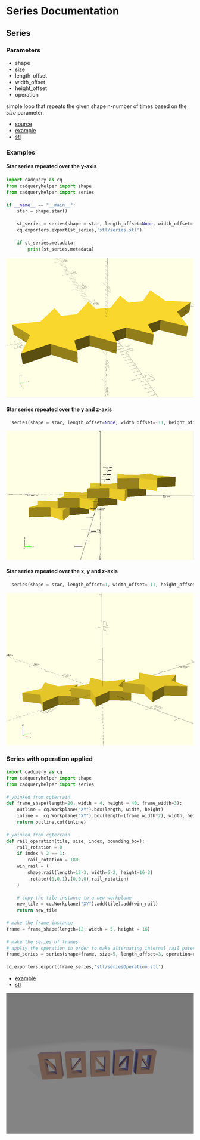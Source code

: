# Series Documentation

## Series
### Parameters
* shape
* size
* length_offset
* width_offset
* height_offset
* operation

simple loop that repeats the given shape n-number of times based on the *size* parameter.

* [source](../src/cadqueryhelper/series.py)
* [example](../example/series.py)
* [stl](../stl/series.stl)

### Examples

#### Star series repeated over the y-axis
``` python
import cadquery as cq
from cadqueryhelper import shape
from cadqueryhelper import series

if __name__ == "__main__":
    star = shape.star()

    st_series = series(shape = star, length_offset=None, width_offset=-11, height_offset=None, size=4)
    cq.exporters.export(st_series,'stl/series.stl')

    if st_series.metadata:
        print(st_series.metadata)
```


![](image/series/01.png)<br />

#### Star series repeated over the y and z-axis
``` python
  series(shape = star, length_offset=None, width_offset=-11, height_offset=0, size=4)
```
![](image/series/02.png)<br />

#### Star series repeated over the x, y and z-axis
``` python
  series(shape = star, length_offset=1, width_offset=-11, height_offset=0, size=3)
```
![](image/series/03.png)<br />


### Series with operation applied
``` python
import cadquery as cq
from cadqueryhelper import shape
from cadqueryhelper import series

# yoinked from cqterrain
def frame_shape(length=20, width = 4, height = 40, frame_width=3):
    outline = cq.Workplane("XY").box(length, width, height)
    inline =  cq.Workplane("XY").box(length-(frame_width*2), width, height-(frame_width*2))
    return outline.cut(inline)

# yoinked from cqterrain
def rail_operation(tile, size, index, bounding_box):
    rail_rotation = 0
    if index % 2 == 1:
        rail_rotation = 180
    win_rail = (
        shape.rail(length=12-3, width=5-2, height=16-3)
        .rotate((0,0,1),(0,0,0),rail_rotation)
    )

    # copy the tile instance to a new workplane
    new_tile = cq.Workplane("XY").add(tile).add(win_rail)
    return new_tile

# make the frame instance
frame = frame_shape(length=12, width = 5, height = 16)

# make the series of frames
# appliy the operation in order to make alternating internal rail patern
frame_series = series(shape=frame, size=5, length_offset=3, operation=rail_operation)

cq.exporters.export(frame_series,'stl/seriesOperation.stl')
```

* [example](../example/seriesOperation.py)
* [stl](../stl/seriesOperation.stl)

![](image/series/04.png)<br />
